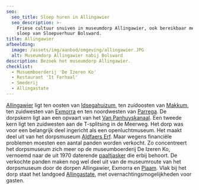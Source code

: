 ```yaml
---
seo:
  seo_title: Sloep huren in Allingawier
  seo_description: >-
    Friese cultuur snuiven in museumdorp Allingawier, ook bereikbaar met de
    sloep van Sloepverhuur Bolsward.
title: Allingawier
afbeelding:
  image: /assets/img/aanbod/omgeving/allingawier.JPG
  alt: Museumdorp Allingawier nabij Bolsward
description: Bezoek het museumdorp Allingawier.
checklist:
  - Musuemboerderij 'De Izeren Ko'
  - Restaurant 'It Ferhaal'
  - Smederij
  - Allingastate
---
```


<a target="_blank" rel="noopener" href="https://nl.wikipedia.org/wiki/Allingawier">Allingawier</a>&nbsp;ligt ten oosten van&nbsp;<a target="_blank" rel="noopener" href="https://nl.wikipedia.org/wiki/Idsegahuizum">Idsegahuizum</a>, ten zuidoosten van&nbsp;<a target="_blank" rel="noopener" href="https://nl.wikipedia.org/wiki/Makkum_(dorp)">Makkum</a>, ten zuidwesten van&nbsp;<a target="_blank" rel="noopener" href="https://nl.wikipedia.org/wiki/Exmorra">Exmorra</a>&nbsp;en ten noordwesten van&nbsp;<a target="_blank" rel="noopener" href="https://nl.wikipedia.org/wiki/Parrega">Parrega</a>. De dorpskern ligt aan een opvaart van het&nbsp;<a target="_blank" rel="noopener" href="https://nl.wikipedia.org/wiki/Van_Panhuyskanaal">Van Panhuyskanaal</a>. Een tweede kern ligt ten zuidwesten aan de T-splitsing in de Meerweg. Het dorp was voor een belangrijk deel ingericht als een openluchtmuseum. Het maakt deel uit van het dorpsmuseum&nbsp;<a target="_blank" rel="noopener" href="https://nl.wikipedia.org/wiki/Aldfaers_Erf">Aldfaers Erf</a>. Maar wegens financiële problemen moesten een aantal panden worden verkocht. Zo concentreert het dorpsmuseum zich meer op de museumboerderij De Izeren Ko, vernoemd naar de uit 1970 daterende&nbsp;<a target="_blank" rel="noopener" href="https://nl.wikipedia.org/wiki/Tjasker">paaltjasker</a>&nbsp;die erbij behoort. De verkochte panden maken nog wel deel uit van de museumroute van het dorpsmuseum door de dorpen Allingawier, Exmorra en&nbsp;<a target="_blank" rel="noopener" href="https://nl.wikipedia.org/wiki/Piaam">Piaam</a>. Vlak bij het dorp staat het landgoed&nbsp;<a target="_blank" rel="noopener" href="https://nl.wikipedia.org/w/index.php?title=Allingastate&amp;action=edit&amp;redlink=1">Allingastate</a>, met overnachtingsmogelijkheden voor gasten.&nbsp;

## &nbsp;
